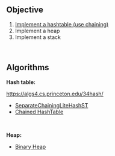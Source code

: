 ## Objective 

1. [Implement a hashtable (use chaining)](src/main/java/com/github/noconnor/reference/ChainedHashTable.java)
2. Implement a heap
3. Implement a stack

<br>

## Algorithms

**Hash table:**

https://algs4.cs.princeton.edu/34hash/

* [SeparateChainingLiteHashST](https://algs4.cs.princeton.edu/34hash/SeparateChainingLiteHashST.java.html)
* [Chained HashTable](http://www.algolist.net/Data_structures/Hash_table/Chaining)

<br>

**Heap:**

* [Binary Heap](https://www.cs.cmu.edu/~adamchik/15-121/lectures/Binary%20Heaps/heaps.html)
